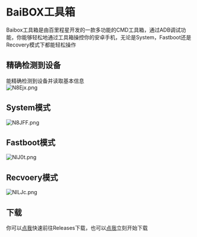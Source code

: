 # BaiBOX工具箱
Baibox工具箱是由百里程星开发的一款多功能的CMD工具箱，通过ADB调试功能，你能够轻松地通过工具箱操控你的安卓手机，无论是System，Fastboot还是Recovery模式下都能轻松操作
## 精确检测到设备
能精确检测到设备并读取基本信息<br>
![N8Ejx.png](https://i.328888.xyz/2023/02/04/N8Ejx.png)

## System模式
![N8JFF.png](https://i.328888.xyz/2023/02/04/N8JFF.png)

## Fastboot模式
![NlJ0t.png](https://i.328888.xyz/2023/02/03/NlJ0t.png)

## Recvoery模式
![NlLJc.png](https://i.328888.xyz/2023/02/03/NlLJc.png)

## 下载
你可以[点我](https://github.com/BailiChengxing/BaiBOX/releases/tag/1.1.0)快速前往Releases下载，也可以[点我](https://github.com/BailiChengxing/BaiBOX/releases/download/1.1.0/release.zip)立刻开始下载
